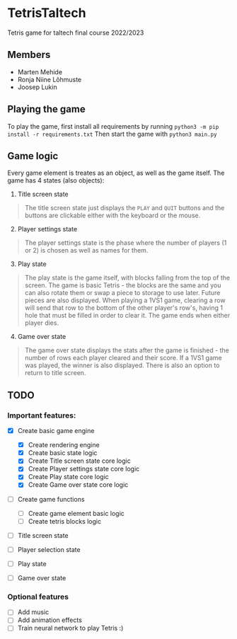 # TetrisTaltech
Tetris game for taltech final course 2022/2023

## Members
- Marten Mehide
- Ronja Niine Lõhmuste
- Joosep Lukin

## Playing the game
To play the game, first install all requirements by running `python3 -m pip install -r requirements.txt`
Then start the game with `python3 main.py`


## Game logic
Every game element is treates as an object, as well as the game itself.
The game has 4 states (also objects):
1. Title screen state
  > The title screen state just displays the `PLAY` and `QUIT` buttons and the buttons are clickable either with the keyboard or the mouse.
2. Player settings state
  > The player settings state is the phase where the number of players (1 or 2) is chosen as well as names for them.
3. Play state
  > The play state is the game itself, with blocks falling from the top of the screen. The game is basic Tetris - the blocks are the same and you can also rotate them or swap a piece to storage to use later. Future pieces are also displayed. When playing a 1VS1 game, clearing a row will send that row to the bottom of the other player's row's, having 1 hole that must be filled in order to clear it. The game ends when either player dies.
4. Game over state
  > The game over state displays the stats after the game is finished - the number of rows each player cleared and their score. If a 1VS1 game was played, the winner is also displayed. There is also an option to return to title screen.

 
## TODO

### Important features:
- [x] Create basic game engine
  - [x] Create rendering engine
  - [x] Create basic state logic
  - [x] Create Title screen state core logic
  - [x] Create Player settings state core logic
  - [x] Create Play state core logic
  - [x] Create Game over state core logic
- [ ] Create game functions
  - [ ] Create game element basic logic
  - [ ] Create tetris blocks logic
- [ ] Title screen state
- [ ] Player selection state
- [ ] Play state
- [ ] Game over state


### Optional features
- [ ] Add music
- [ ] Add animation effects
- [ ] Train neural network to play Tetris :)
